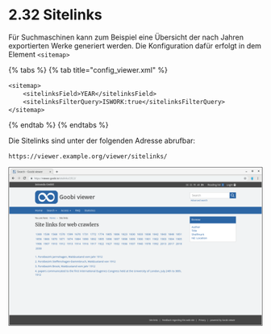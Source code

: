 # 2.32 Sitelinks

Für Suchmaschinen kann zum Beispiel eine Übersicht der nach Jahren exportierten Werke generiert werden. Die Konfiguration dafür erfolgt in dem Element `<sitemap>`

{% tabs %}
{% tab title="config\_viewer.xml" %}
```markup
<sitemap>
    <sitelinksField>YEAR</sitelinksField>
    <sitelinksFilterQuery>ISWORK:true</sitelinksFilterQuery>
</sitemap>
```
{% endtab %}
{% endtabs %}

Die Sitelinks sind unter der folgenden Adresse abrufbar:

```text
https://viewer.example.org/viewer/sitelinks/
```

![Der Link zu der Site links Seite ist in der Regel im Footer vorhanden](../.gitbook/assets/2.32.png)


